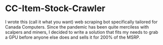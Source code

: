 # CC-Item-Stock-Crawler
I wrote this (call it what you want) web scraping bot specifically tailored for Canada Computers. Since the pandemic has been quite merciless with scalpers and miners, I decided to write a solution that fits my needs to grab a GPU before anyone else does and sells it for 200% of the MSRP. 
